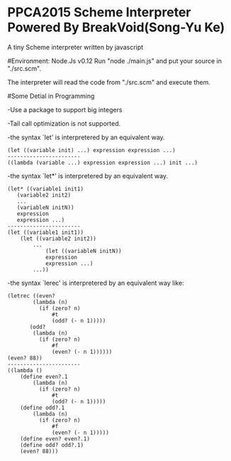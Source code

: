 PPCA2015 Scheme Interpreter Powered By BreakVoid(Song-Yu Ke)
================================================

A tiny Scheme interpreter written by javascript

#Environment:
Node.Js v0.12
Run "node ./main.js" and put your source in "./src.scm".

The interpreter will read the code from "./src.scm" and execute them.

#Some Detial in Programming

-Use a package to support big integers

-Tail call optimization is not supported.

-the syntax `let' is interpretered by an equivalent way.

    (let ((variable init) ...) expression expression ...)
    -----------------------
    ((lambda (variable ...) expression expression ...) init ...)

-the syntax `let*' is interpretered by an equivalent way.

    (let* ((variable1 init1)
       (variable2 init2)
       ...
       (variableN initN))
       expression
       expression ...)
    -----------------------
    (let ((variable1 init1))
    	(let ((variable2 init2))
    		...
    			(let ((variableN initN))
    			expression
    			expression ...)
    		...))

-the syntax `lerec' is interpretered by an equivalent way like:

    (letrec ((even?
            (lambda (n)
              (if (zero? n)
                  #t
                  (odd? (- n 1)))))
           (odd?
            (lambda (n)
              (if (zero? n)
                  #f
                  (even? (- n 1))))))
    (even? 88))
    -----------------------
    ((lambda ()
    	(define even?.1
    		(lambda (n)
              (if (zero? n)
                  #t
                  (odd? (- n 1)))))
        (define odd?.1
        	(lambda (n)
              (if (zero? n)
                  #f
                  (even? (- n 1)))))
        (define even? even?.1)
        (define odd? odd?.1)
        (even? 88)))
